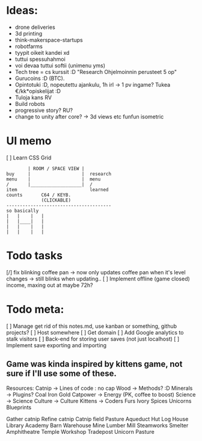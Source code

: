 # Ideas:
  - drone deliveries
  - 3d printing
  - think-makerspace-startups
  - robotfarms
  - tyypit oikeit kandei xd
  - tuttui spessuhahmoi
  - voi devaa tuttui softii (unimenu yms)
  - Tech tree = cs kurssit :D "Research Ohjelmoinnin perusteet 5 op"
  - Gurucoins :D (BTC).
  - Opintotuki :D, nopeutettu ajankulu, 1h irl -> 1 pv ingame? Tukea €/kk*opiskelijat :D
  - Tuloja kans RV  
  - Build robots
  - progressive story? RU?
  - change to unity after core? -> 3d views etc funfun isometric

# UI memo
  [ ] Learn CSS Grid

            | ROOM / SPACE VIEW |
    buy     |                   |  research
    menu    |                   |  menu
    /       |___________________|  /
    item                           learned
    counts       C64 / KEYB.
                 (CLICKABLE)
    ---------------------------------------
    so basically
    |   |    |   |
    |   |____|   |
    |   |    |   |
    |   |    |   |

# Todo tasks
  [/] fix blinking coffee pan
      -> now only updates coffee pan when it's level changes
      -> still blinks when updating..
  [ ] Implement offline (game closed) income, maxing out at maybe 72h?

# Todo meta:
  [ ] Manage get rid of this notes.md, use kanban or something, github projects?
  [ ] Host somewhere
  [ ] Get domain
  [ ] Add Google analytics to stalk visitors
  [ ] Back-end for storing user saves (not just localhost)
  [ ] Implement save exporting and importing

## Game was kinda inspired by kittens game, not sure if I'll use some of these.
Resources:
Catnip 		-> 	Lines of code : no cap
Wood 		->	Methods? :D
Minerals	-> 	Plugins?
Coal
Iron
Gold
Catpower	-> 	Energy (PK, coffee to boost)
Science 	-> 	Science
Culture		-> 	Culture
Kittens 	->  Coders
Furs
Ivory
Spices
Unicorns
Blueprints

Gather catnip
Refine catnip
Catnip field
Pasture
Aqueduct
Hut
Log House
Library
Academy
Barn
Warehouse
Mine
Lumber Mill
Steamworks
Smelter
Amphitheatre
Temple
Workshop
Tradepost
Unicorn Pasture
